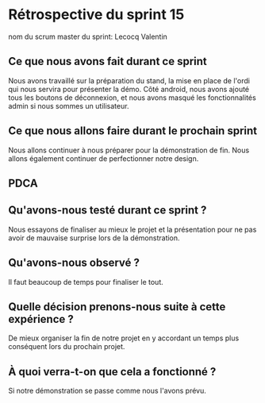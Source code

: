 # Rétrospective du sprint 15
nom du scrum master du sprint: Lecocq Valentin

## Ce que nous avons fait durant ce sprint
Nous avons travaillé sur la préparation du stand, la mise en place de l'ordi qui nous servira pour présenter la démo. Côté android, nous avons ajouté tous les boutons de déconnexion, et nous avons masqué les fonctionnalités admin si nous sommes un utilisateur.

## Ce que nous allons faire durant le prochain sprint
Nous allons continuer à nous préparer pour la démonstration de fin. Nous allons également continuer de perfectionner notre design.
## PDCA

## Qu'avons-nous testé durant ce sprint ?
Nous essayons de finaliser au mieux le projet et la présentation pour ne pas avoir de mauvaise surprise lors de la démonstration.

## Qu'avons-nous observé ?
Il faut beaucoup de temps pour finaliser le tout.

## Quelle décision prenons-nous suite à cette expérience ?
De mieux organiser la fin de notre projet en y accordant un temps plus conséquent lors du prochain projet.

## À quoi verra-t-on que cela a fonctionné ?
Si notre démonstration se passe comme nous l'avons prévu.
